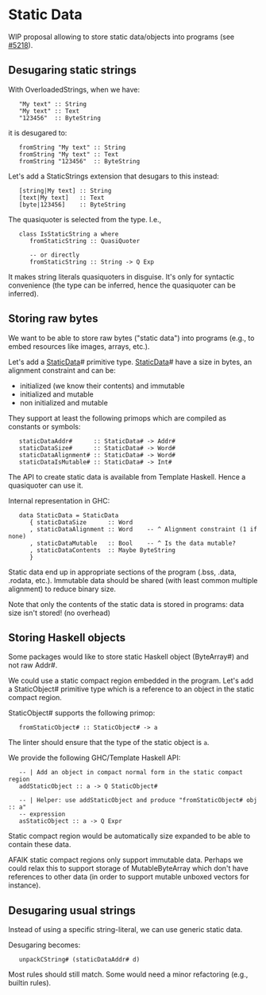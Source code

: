 # Static Data


WIP proposal allowing to store static data/objects into programs (see [\#5218](https://gitlab.haskell.org//ghc/ghc/issues/5218)).

## Desugaring static strings


With OverloadedStrings, when we have:

```wiki
   "My text" :: String
   "My text" :: Text
   "123456"  :: ByteString
```


it is desugared to:

```wiki
   fromString "My text" :: String
   fromString "My text" :: Text
   fromString "123456"  :: ByteString
```


Let's add a StaticStrings extension that desugars to this instead:

```wiki
   [string|My text] :: String
   [text|My text]   :: Text
   [byte|123456]    :: ByteString
```


The quasiquoter is selected from the type. I.e.,

```wiki
   class IsStaticString a where
      fromStaticString :: QuasiQuoter

      -- or directly
      fromStaticString :: String -> Q Exp
```


It makes string literals quasiquoters in disguise. It's only for syntactic convenience (the type can be inferred, hence the quasiquoter can be inferred).

## Storing raw bytes


We want to be able to store raw bytes ("static data") into programs (e.g., to
embed resources like images, arrays, etc.).


Let's add a [StaticData](static-data)\# primitive type. [StaticData](static-data)\# have a size in bytes, an
alignment constraint and can be:

- initialized (we know their contents) and immutable
- initialized and mutable
- non initialized and mutable


They support at least the following primops which are compiled as constants or
symbols:

```wiki
   staticDataAddr#      :: StaticData# -> Addr#
   staticDataSize#      :: StaticData# -> Word#
   staticDataAlignment# :: StaticData# -> Word#
   staticDataIsMutable# :: StaticData# -> Int#
```


The API to create static data is available from Template Haskell. Hence a
quasiquoter can use it.


Internal representation in GHC:

```wiki
   data StaticData = StaticData
      { staticDataSize      :: Word
      , staticDataAlignment :: Word    -- ^ Alignment constraint (1 if none)
      , staticDataMutable   :: Bool    -- ^ Is the data mutable?
      , staticDataContents  :: Maybe ByteString
      }
```


Static data end up in appropriate sections of the program (.bss, .data, .rodata, etc.).
Immutable data should be shared (with least common multiple alignment) to reduce
binary size.


Note that only the contents of the static data is stored in programs: data size
isn't stored! (no overhead)

## Storing Haskell objects


Some packages would like to store static Haskell object (ByteArray\#) and not raw
Addr\#.


We could use a static compact region embedded in the program. Let's add a
StaticObject\# primitive type which is a reference to an object in the static
compact region.


StaticObject\# supports the following primop:

```wiki
   fromStaticObject# :: StaticObject# -> a
```


The linter should ensure that the type of the static object is `a`.


We provide the following GHC/Template Haskell API:

```wiki
   -- | Add an object in compact normal form in the static compact region
   addStaticObject :: a -> Q StaticObject#

   -- | Helper: use addStaticObject and produce "fromStaticObject# obj :: a"
   -- expression
   asStaticObject :: a -> Q Expr
```


Static compact region would be automatically size expanded to be able to contain
these data.


AFAIK static compact regions only support immutable data. Perhaps we could relax this
to support storage of MutableByteArray which don't have references to other data
(in order to support mutable unboxed vectors for instance).

## Desugaring usual strings


Instead of using a specific string-literal, we can use generic static data.


Desugaring becomes:

```wiki
   unpackCString# (staticDataAddr# d)
```


Most rules should still match. Some would need a minor refactoring (e.g.,
builtin rules).
